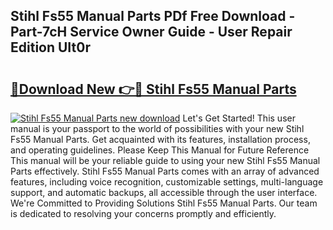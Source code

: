 ## Stihl Fs55 Manual Parts PDf Free Download - Part-7cH Service Owner Guide - User Repair Edition UIt0r

# <h2><a href="http://bc82819.oget.top/?id=Stihl+Fs55+Manual+Parts">🔗Download New 👉🔴 Stihl Fs55 Manual Parts</a></h2>

[![Stihl Fs55 Manual Parts new download](https://i.imgur.com/5g1atiW.png)](http://bc82819.oget.top/?id=Stihl+Fs55+Manual+Parts)
Let's Get Started! This user manual is your passport to the world of possibilities with your new Stihl Fs55 Manual Parts. Get acquainted with its features, installation process, and operating guidelines. Please Keep This Manual for Future Reference This manual will be your reliable guide to using your new Stihl Fs55 Manual Parts effectively. Stihl Fs55 Manual Parts comes with an array of advanced features, including voice recognition, customizable settings, multi-language support, and automatic backups, all accessible through the user interface. We're Committed to Providing Solutions Stihl Fs55 Manual Parts. Our team is dedicated to resolving your concerns promptly and efficiently.
